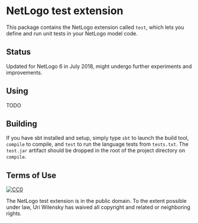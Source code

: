 # NetLogo test extension

This package contains the NetLogo extension called `test`, which lets you define and run unit tests in your NetLogo model code.

## Status

Updated for NetLogo 6 in July 2018, might undergo further experiments and improvements.

## Using

TODO

## Building

If you have sbt installed and setup, simply type `sbt` to launch the build tool, `compile` to compile, and `test` to run the language tests from `tests.txt`.  The `test.jar` artifact should be dropped in the root of the project directory on `compile`.

## Terms of Use

[![CC0](http://i.creativecommons.org/p/zero/1.0/88x31.png)](http://creativecommons.org/publicdomain/zero/1.0/)

The NetLogo test extension is in the public domain.  To the extent possible under law, Uri Wilensky has waived all copyright and related or neighboring rights.
